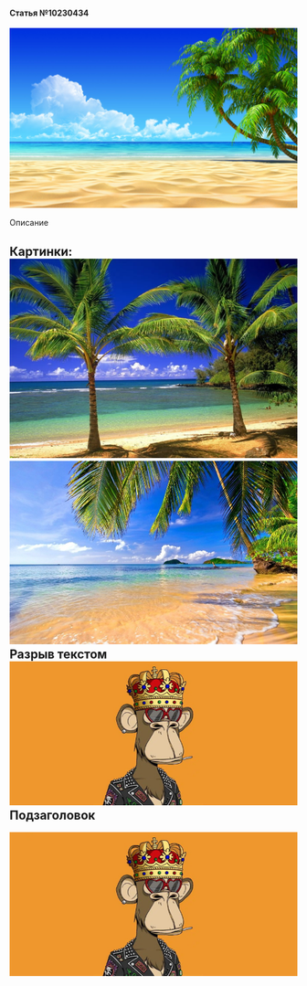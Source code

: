 #### Статья №10230434

![img](./prev.jpg)

Описание


Картинки:
![img](./test0.jpg)
![img](./test1.jpg)
Разрыв текстом
![img](./test3.png)
Подзаголовок
-----------
![img](./test3.png)
